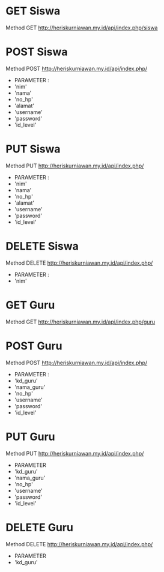 # GET Siswa
Method GET http://heriskurniawan.my.id/api/index.php/siswa
# POST Siswa
Method POST http://heriskurniawan.my.id/api/index.php/
- PARAMETER :
- 'nim'
- 'nama'      
- 'no_hp'   
- 'alamat'   
- 'username'   
- 'password'   
- 'id_level'  

# PUT Siswa
Method PUT http://heriskurniawan.my.id/api/index.php/
- PARAMETER :
- 'nim'
- 'nama'      
- 'no_hp'   
- 'alamat'   
- 'username'   
- 'password'   
- 'id_level'  
# DELETE Siswa
Method DELETE http://heriskurniawan.my.id/api/index.php/
- PARAMETER :
- 'nim' 

# GET Guru
Method GET http://heriskurniawan.my.id/api/index.php/guru

# POST Guru
Method POST http://heriskurniawan.my.id/api/index.php/
- PARAMETER :
- 'kd_guru'
- 'nama_guru'
- 'no_hp'
- 'username'
- 'password'
- 'id_level'
# PUT Guru
Method PUT http://heriskurniawan.my.id/api/index.php/
 - PARAMETER
- 'kd_guru'
- 'nama_guru'
- 'no_hp'
- 'username'
- 'password'
- 'id_level'
# DELETE Guru
Method DELETE http://heriskurniawan.my.id/api/index.php/
- PARAMETER
- 'kd_guru'




